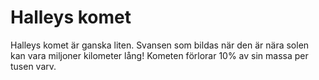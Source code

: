 # Halleys komet

Halleys komet är ganska liten. Svansen som bildas när den är nära solen kan vara
miljoner kilometer lång! Kometen förlorar 10% av sin massa per tusen varv.

